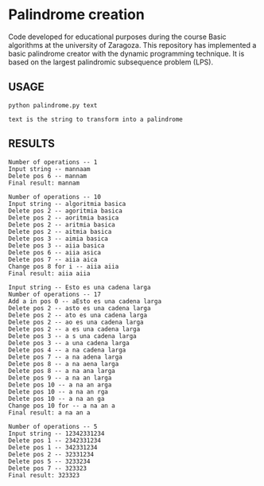 # Palindrome creation
Code developed for educational purposes during the course Basic algorithms at the university of Zaragoza. This repository has
implemented a basic palindrome creator with the dynamic programming technique. It is based on the largest palindromic subsequence problem (LPS).

## USAGE

    python palindrome.py text
    
    text is the string to transform into a palindrome
    
## RESULTS
```
Number of operations -- 1
Input string -- mannaam
Delete pos 6 -- mannam
Final result: mannam
```

```
Number of operations -- 10
Input string -- algoritmia basica
Delete pos 2 -- agoritmia basica
Delete pos 2 -- aoritmia basica
Delete pos 2 -- aritmia basica
Delete pos 2 -- aitmia basica
Delete pos 3 -- aimia basica
Delete pos 3 -- aiia basica
Delete pos 6 -- aiia asica
Delete pos 7 -- aiia aica
Change pos 8 for i -- aiia aiia
Final result: aiia aiia
```

```
Input string -- Esto es una cadena larga
Number of operations -- 17
Add a in pos 0 -- aEsto es una cadena larga
Delete pos 2 -- asto es una cadena larga
Delete pos 2 -- ato es una cadena larga
Delete pos 2 -- ao es una cadena larga
Delete pos 2 -- a es una cadena larga
Delete pos 3 -- a s una cadena larga
Delete pos 3 -- a una cadena larga
Delete pos 4 -- a na cadena larga
Delete pos 7 -- a na adena larga
Delete pos 8 -- a na aena larga
Delete pos 8 -- a na ana larga
Delete pos 9 -- a na an larga
Delete pos 10 -- a na an arga
Delete pos 10 -- a na an rga
Delete pos 10 -- a na an ga
Change pos 10 for -- a na an a
Final result: a na an a
```

```
Number of operations -- 5
Input string -- 12342331234
Delete pos 1 -- 2342331234
Delete pos 1 -- 342331234
Delete pos 2 -- 32331234
Delete pos 5 -- 3233234
Delete pos 7 -- 323323
Final result: 323323
```
